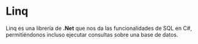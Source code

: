 # Linq

Linq es una librería de **.Net** que nos da las funcionalidades de SQL en C#, permitiéndonos incluso ejecutar consultas sobre una base de datos.